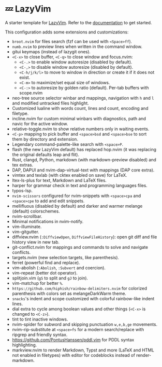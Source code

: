 # 💤 LazyVim

A starter template for [LazyVim](https://github.com/LazyVim/LazyVim).
Refer to the [documentation](https://lazyvim.github.io/installation) to get started.

This configuration adds some extensions and customizations:

- `broot.nvim` for files search (fzf can be used with `<Space>ff`).
- `numb.nvim` to preview lines when written in the command window.
- gitui keymaps (instead of lazygit ones).
- `<C-x>` to close buffer, `<C-q>` to close window and focus.nvim:
  - `<C-.>` to enable window autoresize (disabled by default).
  - `<C-,>` to disable window autoresize (disabled by default).
  - `<C-h/j/k/l>` to move to window in direction or create it if it does not
    exist.
  - `<C-m>` to maximize/set equal size of windows.
  - `<C-:>` to autoresize by golden ratio (default).
  Per-tab buffers with scope.nvim
- neo-tree source selector winbar and mappings, navigation with
`h` and `l` and modified untracked files highlight.
- Customized lualine with words count, lines and count, encoding and filetype.
- incline.nvim for custom minimal winbars with diagnostics, path and navic for the active window.
- relative-toggle.nvim to show relative numbers only in waiting events.
- `<C-p>` mapping to pick buffer and `<space>bsd` and `<space>bse` to sort them
by directory and extension.
- Legendary command-palette-like search with `<space>P`.
- flash (the new LazyVim default) has replaced hop.nvim (it was replacing the original defaults leap and flit).
- Rust, clangd, Python, markdown
(with markdown-preview disabled) and tex extras.
- DAP, DAPUI and nvim-dap-virtual-text with mappings (DAP core extra).
- vimtex and texlab (with cktex enabled on save) for LaTeX.
- ltex-ls-plus for text, Markdown and LaTeX files.
- harper for grammar check in text and programming languages files.
- typos-lsp.
- `nvim-scissors` configured for nvim-snippets with `<space>cpa` and
`<space>cpe` to add and edit snippets.
- mellifluous (disabled by default) and darker and warmer melange (default)
  colorschemes.
- nvim-scrollbar.
- Minimal notifications in nvim-notify.
- vim-illuminate.
- vim-gitgutter.
- diffview.nvim (`:DiffviewOpen`, `DiffviewFileHistory`): open git diff and
file history view in new tab.
- git-conflict.nvim for mappings and commands to solve and navigate conflicts.
- targets.nvim (new selection targets, like parenthesis).
- ferret (powerful find and replace).
- vim-abolish (`:Abolish`, `:Subvert` and coercion).
- vim-repeat (better dot operator).
- splitjoin.vim (`gS` to split and `gJ` to join).
- vim-matchup for better `%`.
- `https://github.com/hiphish/rainbow-delimiters.nvim` for colorized parenthesis with colors set
  as melangeDarkWarm theme.
- `snacks`'s indent and scope customized with colorful rainbow-like indent lines.
- dial extra to cycle among boolean values and other things (`<C-x>` is changed to `<C-z>`).
- tint to tint inactive windows.
- nvim-spider for subword and skipping punctuation `w,e,b,ge` movements.
- nvim-rip-substitute at `<space>fs` for a modern search/replace with ripgrep and friendly syntax.
- <https://github.com/PontusHanssen/pddl.vim> for PDDL syntax highlighting.
- markview.nvim to render Markdown, Typst and more (LaTeX and HTML not enabled in filetypes) with editor for codeblocks instead of render-markdown.
